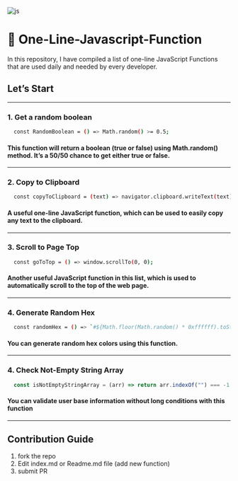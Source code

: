 ![js](https://user-images.githubusercontent.com/91375726/190903509-eedc8784-0e71-492e-8de6-dd667e044a27.png)

# 🚀 One-Line-Javascript-Function

In this repository, I have compiled a list of one-line JavaScript Functions that are used daily and needed by every developer.

## Let’s Start

---

### 1. Get a random boolean

```bash
  const RandomBoolean = () => Math.random() >= 0.5;
```

#### This function will return a boolean (true or false) using Math.random() method. It’s a 50/50 chance to get either true or false.

---

### 2. Copy to Clipboard

```bash
  const copyToClipboard = (text) => navigator.clipboard.writeText(text);
```

#### A useful one-line JavaScript function, which can be used to easily copy any text to the clipboard.

---

### 3. Scroll to Page Top

```bash
  const goToTop = () => window.scrollTo(0, 0);
```

#### Another useful JavaScript function in this list, which is used to automatically scroll to the top of the web page.

---

### 4. Generate Random Hex

```bash
  const randomHex = () => `#${Math.floor(Math.random() * 0xffffff).toString(16).padEnd(6, "0")}`;
```

#### You can generate random hex colors using this function.

---

### 4. Check Not-Empty String Array

```js
  const isNotEmptyStringArray = (arr) => return arr.indexOf("") === -1 
```

#### You can validate user base information without long conditions with this function

---

## Contribution Guide

1. fork the repo
2. Edit index.md or Readme.md file (add new function)
3. submit PR
